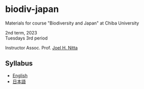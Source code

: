 # biodiv-japan

Materials for course "Biodiversity and Japan" at Chiba University

2nd term, 2023  
Tuesdays 3rd period

Instructor Assoc. Prof. [Joel H. Nitta](https://www.joelnitta.com)

## Syllabus

- [English](https://syllabus.gs.chiba-u.jp/2023/401001000000000/G15N945001/en_US)
- [日本語](https://syllabus.gs.chiba-u.jp/2023/401001000000000/G15N945001/ja_JP)